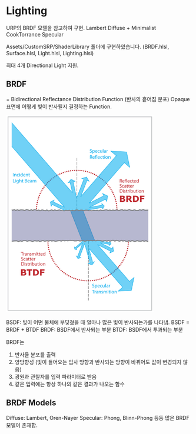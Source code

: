 # Lighting
URP의 BRDF 모델을 참고하여 구현.
Lambert Diffuse + Minimalist CookTorrance Specular

Assets/CustomSRP/ShaderLibrary 폴더에 구현하였습니다.
(BRDF.hlsl, Surface.hlsl, Light.hlsl, Lighting.hlsl)

최대 4개 Directional Light 지원.


## BRDF
= Bidirectional Reflectance Distribution Function (반사의 흩어짐 분포)
Opaque 표면에 어떻게 빛이 반사될지 결정하는 Function.

<img width = "400" src="Images_jpg/3_BSDF.png">


BSDF: 빛이 어떤 물체에 부딪쳤을 때 얼마나 많은 빛이 반사되는가를 나타냄.
BSDF = BRDF + BTDF
BRDF: BSDF에서 반사되는 부분
BTDF: BSDF에서 투과되는 부분

BRDF는
1. 반사율 분포를 출력
2. 양방향성 (빛이 들어오는 입사 방향과 반사되는 방향이 바뀌어도 값이 변경되지 않음)
3. 광원과 관찰자를 입력 파라미터로 받음
4. 같은 입력에는 항상 하나의 같은 결과가 나오는 함수


## BRDF Models
Diffuse: Lambert, Oren-Nayer
Specular: Phong, Blinn-Phong
등등 많은 BRDF 모델이 존재함.